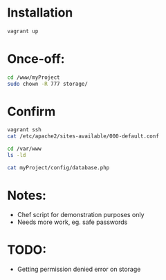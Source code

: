 # Installation
```bash
vagrant up
```

# Once-off:
```bash
cd /www/myProject
sudo chown -R 777 storage/
```

# Confirm
```bash
vagrant ssh
cat /etc/apache2/sites-available/000-default.conf

cd /var/www
ls -ld

cat myProject/config/database.php
```

# Notes:
- Chef script for demonstration purposes only
- Needs more work, eg. safe passwords

# TODO:
- Getting permission denied error on storage